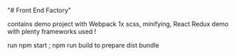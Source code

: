 "# Front End Factory"

contains demo project with Webpack 1x scss, minifying,  React Redux demo  with plenty frameworks used ! 

run npm start ; npm run build to prepare dist bundle 

